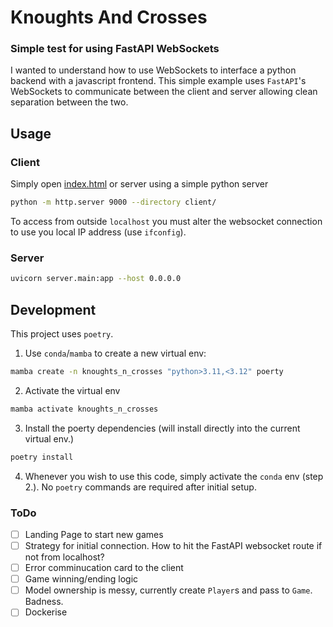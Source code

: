# Knoughts And Crosses

### Simple test for using FastAPI WebSockets

I wanted to understand how to use WebSockets to interface a python backend with a javascript frontend. This simple example uses `FastAPI`'s WebSockets to communicate between the client and server allowing clean separation between the two.

## Usage

### Client 

Simply open [index.html](client/index.html) or server using a simple python server
```sh
python -m http.server 9000 --directory client/
```
To access from outside `localhost` you must alter the websocket connection to use you local IP address (use `ifconfig`).

### Server
```sh
uvicorn server.main:app --host 0.0.0.0
```

## Development

This project uses `poetry`.

1. Use `conda`/`mamba` to create a new virtual env: 
```sh
mamba create -n knoughts_n_crosses "python>3.11,<3.12" poerty
```
2. Activate the virtual env
```sh
mamba activate knoughts_n_crosses
```
3. Install the poerty dependencies (will install directly into the current virtual env.)
```sh
poetry install
```
4. Whenever you wish to use this code, simply activate the `conda` env (step 2.). No `poetry` commands are required after initial setup.


### ToDo
* [ ] Landing Page to start new games
* [ ] Strategy for initial connection. How to hit the FastAPI websocket route if not from localhost?
* [ ] Error comminucation card to the client
* [ ] Game winning/ending logic
* [ ] Model ownership is messy, currently create `Player`s and pass to `Game`. Badness.
* [ ] Dockerise

